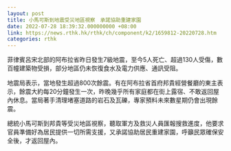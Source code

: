 ```yaml
---
layout: post
title: 小馬可斯到地震受災地區視察　承諾協助重建家園
date: 2022-07-28 18:39:32.000000000 +08:00
link: https://news.rthk.hk/rthk/ch/component/k2/1659812-20220728.htm
categories: rthk
---
```


菲律賓呂宋北部的阿布拉省昨日發生7級地震，至今5人死亡、超過130人受傷，數百幢建築物受損，部分地區仍未恢復食水及電力供應、通訊受阻。

地震局表示，當地發生超過800次餘震。有在阿布拉省首府邦貴經營餐廳的東主表示，餘震大約每20分鐘發生一次，昨晚幾乎所有家庭都在街上露宿、不敢返回屋內休息。當局著手清理堵塞道路的岩石及瓦礫，專家預料未來數星期仍會出現餘震。

總統小馬可斯到邦貴等受災地區視察，聽取軍方及救災人員匯報搜救進度，他要求官員準備好為居民提供一切所需支援，又承諾協助居民重建家園，呼籲民眾確保安全後，才返回屋內。
